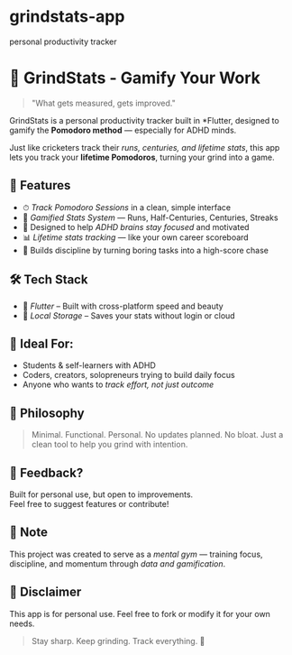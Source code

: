 # grindstats-app
personal productivity tracker

# 🧠 GrindStats - Gamify Your Work

> "What gets measured, gets improved."

GrindStats is a personal productivity tracker built in *Flutter, designed to gamify the **Pomodoro method** — especially for ADHD minds.

Just like cricketers track their *runs, centuries, and lifetime stats*, this app lets you track your **lifetime Pomodoros**, turning your grind into a game.

## 🚀 Features

- ⏱ *Track Pomodoro Sessions* in a clean, simple interface  
- 🏏 *Gamified Stats System* — Runs, Half-Centuries, Centuries, Streaks  
- 🧠 Designed to help *ADHD brains stay focused* and motivated  
- 📊 *Lifetime stats tracking* — like your own career scoreboard  
- 🎯 Builds discipline by turning boring tasks into a high-score chase

## 🛠 Tech Stack
- 💙 *Flutter* – Built with cross-platform speed and beauty  
- 🔄 *Local Storage* – Saves your stats without login or cloud

## 📱 Ideal For:

- Students & self-learners with ADHD  
- Coders, creators, solopreneurs trying to build daily focus  
- Anyone who wants to *track effort, not just outcome*

## 📌 Philosophy
> Minimal. Functional. Personal.
No updates planned. No bloat. Just a clean tool to help you grind with intention.


## 💬 Feedback?
Built for personal use, but open to improvements.  
Feel free to suggest features or contribute!

## 📌 Note
This project was created to serve as a *mental gym* — training focus, discipline, and momentum through *data and gamification*.


## 🛑 Disclaimer
This app is for personal use. Feel free to fork or modify it for your own needs.


> Stay sharp. Keep grinding. Track everything. 🎯
